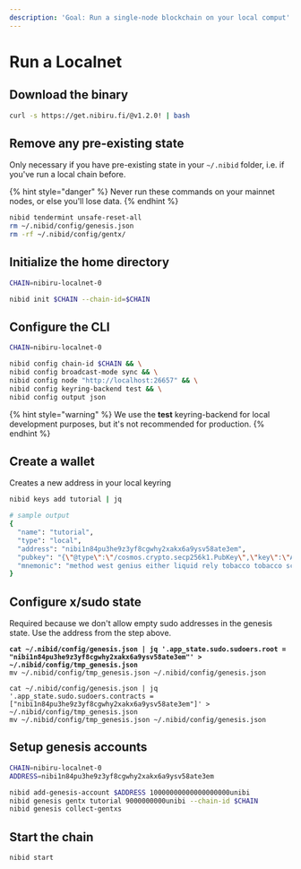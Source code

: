 ```yaml
---
description: 'Goal: Run a single-node blockchain on your local comput'
---
```


# Run a Localnet

## Download the binary

```bash
curl -s https://get.nibiru.fi/@v1.2.0! | bash
```

## Remove any pre-existing state

Only necessary if you have pre-existing state in your `~/.nibid` folder, i.e. if you've run a local chain before.

{% hint style="danger" %}
Never run these commands on your mainnet nodes, or else you'll lose data.
{% endhint %}

```bash
nibid tendermint unsafe-reset-all
rm ~/.nibid/config/genesis.json
rm -rf ~/.nibid/config/gentx/
```

## Initialize the home directory

```bash
CHAIN=nibiru-localnet-0

nibid init $CHAIN --chain-id=$CHAIN
```

## Configure the CLI

```bash
CHAIN=nibiru-localnet-0

nibid config chain-id $CHAIN && \
nibid config broadcast-mode sync && \
nibid config node "http://localhost:26657" && \
nibid config keyring-backend test && \
nibid config output json
```

{% hint style="warning" %}
We use the **test** keyring-backend for local development purposes, but it's not recommended for production.&#x20;
{% endhint %}

## Create a wallet

Creates a new address in your local keyring

```bash
nibid keys add tutorial | jq

# sample output
{
  "name": "tutorial",
  "type": "local",
  "address": "nibi1n84pu3he9z3yf8cgwhy2xakx6a9ysv58ate3em",
  "pubkey": "{\"@type\":\"/cosmos.crypto.secp256k1.PubKey\",\"key\":\"A8BqmOx2Jjc6dPJQsuVK60qAYPa9ancLaX6HNZYVvNj+\"}",
  "mnemonic": "method west genius either liquid rely tobacco tobacco scorpion high across town shell category hurry satoshi sibling file decide mimic alarm toy rival govern"
}
```

## Configure x/sudo state

Required because we don't allow empty sudo addresses in the genesis state. Use the address from the step above.

<pre class="language-bash"><code class="lang-bash"><strong>cat ~/.nibid/config/genesis.json | jq '.app_state.sudo.sudoers.root = "nibi1n84pu3he9z3yf8cgwhy2xakx6a9ysv58ate3em"' > ~/.nibid/config/tmp_genesis.json
</strong>mv ~/.nibid/config/tmp_genesis.json ~/.nibid/config/genesis.json

cat ~/.nibid/config/genesis.json | jq '.app_state.sudo.sudoers.contracts = ["nibi1n84pu3he9z3yf8cgwhy2xakx6a9ysv58ate3em"]' > ~/.nibid/config/tmp_genesis.json
mv ~/.nibid/config/tmp_genesis.json ~/.nibid/config/genesis.json
</code></pre>

## Setup genesis accounts

```bash
CHAIN=nibiru-localnet-0
ADDRESS=nibi1n84pu3he9z3yf8cgwhy2xakx6a9ysv58ate3em

nibid add-genesis-account $ADDRESS 10000000000000000000unibi
nibid genesis gentx tutorial 9000000000unibi --chain-id $CHAIN
nibid genesis collect-gentxs
```

## Start the chain

```bash
nibid start
```
